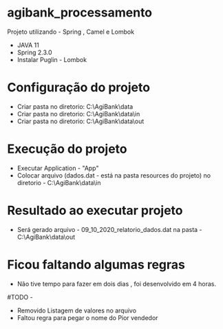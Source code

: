# agibank_processamento
Projeto utilizando - Spring , Camel e Lombok
 - JAVA 11
 - Spring 2.3.0
 - Instalar Puglin - Lombok

# Configuração do projeto
 - Criar pasta no diretorio: C:\AgiBank\data
 - Criar pasta no diretorio: C:\AgiBank\data\in
 - Criar pasta no diretorio: C:\AgiBank\data\out

#  Execução do projeto
 - Executar Application - "App"
 - Colocar arquivo (dados.dat - está na pasta resources do projeto) no diretorio - C:\AgiBank\data\in
 
# Resultado ao executar projeto
 - Será gerado arquivo - 09_10_2020_relatorio_dados.dat na  pasta - C:\AgiBank\data\out
 
# Ficou faltando algumas regras
 - Não tive tempo para fazer em dois dias , foi desenvolvido em 4 horas.

#TODO -  
 - Removido Listagem de valores no arquivo
 - Faltou regra para pegar o nome do Pior vendedor
